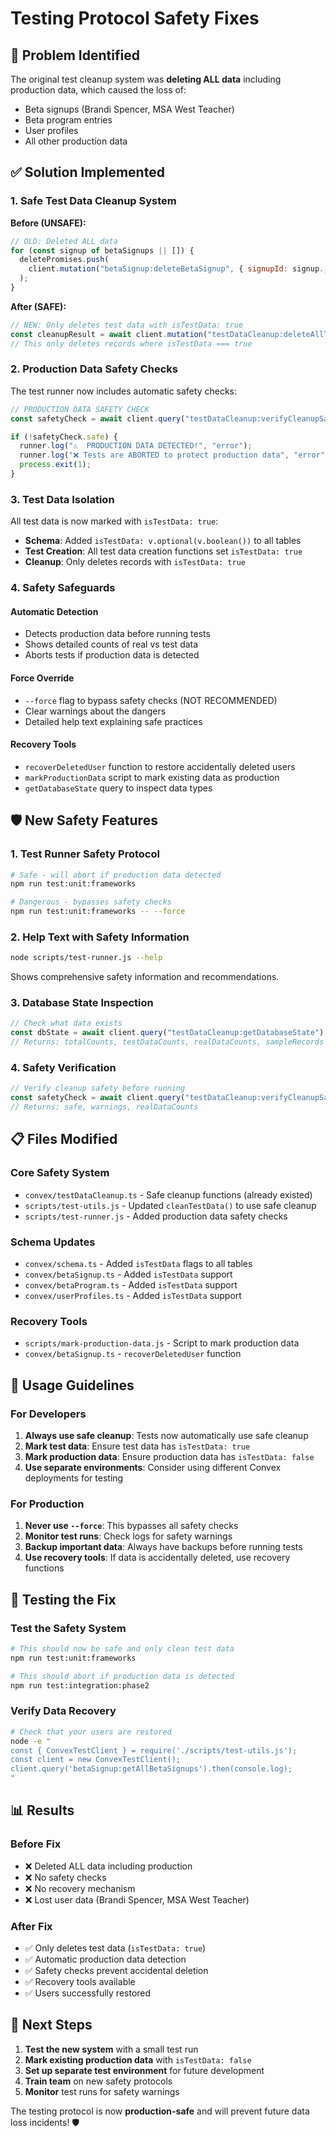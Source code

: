 # Testing Protocol Safety Fixes

## 🚨 Problem Identified

The original test cleanup system was **deleting ALL data** including production data, which caused the loss of:
- Beta signups (Brandi Spencer, MSA West Teacher)
- Beta program entries
- User profiles
- All other production data

## ✅ Solution Implemented

### 1. **Safe Test Data Cleanup System**

**Before (UNSAFE):**
```javascript
// OLD: Deleted ALL data
for (const signup of betaSignups || []) {
  deletePromises.push(
    client.mutation("betaSignup:deleteBetaSignup", { signupId: signup._id })
  );
}
```

**After (SAFE):**
```javascript
// NEW: Only deletes test data with isTestData: true
const cleanupResult = await client.mutation("testDataCleanup:deleteAllTestData");
// This only deletes records where isTestData === true
```

### 2. **Production Data Safety Checks**

The test runner now includes automatic safety checks:

```javascript
// PRODUCTION DATA SAFETY CHECK
const safetyCheck = await client.query("testDataCleanup:verifyCleanupSafety");

if (!safetyCheck.safe) {
  runner.log("⚠️  PRODUCTION DATA DETECTED!", "error");
  runner.log("❌ Tests are ABORTED to protect production data", "error");
  process.exit(1);
}
```

### 3. **Test Data Isolation**

All test data is now marked with `isTestData: true`:
- **Schema**: Added `isTestData: v.optional(v.boolean())` to all tables
- **Test Creation**: All test data creation functions set `isTestData: true`
- **Cleanup**: Only deletes records with `isTestData: true`

### 4. **Safety Safeguards**

#### **Automatic Detection**
- Detects production data before running tests
- Shows detailed counts of real vs test data
- Aborts tests if production data is detected

#### **Force Override**
- `--force` flag to bypass safety checks (NOT RECOMMENDED)
- Clear warnings about the dangers
- Detailed help text explaining safe practices

#### **Recovery Tools**
- `recoverDeletedUser` function to restore accidentally deleted users
- `markProductionData` script to mark existing data as production
- `getDatabaseState` query to inspect data types

## 🛡️ New Safety Features

### **1. Test Runner Safety Protocol**
```bash
# Safe - will abort if production data detected
npm run test:unit:frameworks

# Dangerous - bypasses safety checks
npm run test:unit:frameworks -- --force
```

### **2. Help Text with Safety Information**
```bash
node scripts/test-runner.js --help
```
Shows comprehensive safety information and recommendations.

### **3. Database State Inspection**
```javascript
// Check what data exists
const dbState = await client.query("testDataCleanup:getDatabaseState");
// Returns: totalCounts, testDataCounts, realDataCounts, sampleRecords
```

### **4. Safety Verification**
```javascript
// Verify cleanup safety before running
const safetyCheck = await client.query("testDataCleanup:verifyCleanupSafety");
// Returns: safe, warnings, realDataCounts
```

## 📋 Files Modified

### **Core Safety System**
- `convex/testDataCleanup.ts` - Safe cleanup functions (already existed)
- `scripts/test-utils.js` - Updated `cleanTestData()` to use safe cleanup
- `scripts/test-runner.js` - Added production data safety checks

### **Schema Updates**
- `convex/schema.ts` - Added `isTestData` flags to all tables
- `convex/betaSignup.ts` - Added `isTestData` support
- `convex/betaProgram.ts` - Added `isTestData` support
- `convex/userProfiles.ts` - Added `isTestData` support

### **Recovery Tools**
- `scripts/mark-production-data.js` - Script to mark production data
- `convex/betaSignup.ts` - `recoverDeletedUser` function

## 🔧 Usage Guidelines

### **For Developers**
1. **Always use safe cleanup**: Tests now automatically use safe cleanup
2. **Mark test data**: Ensure test data has `isTestData: true`
3. **Mark production data**: Ensure production data has `isTestData: false`
4. **Use separate environments**: Consider using different Convex deployments for testing

### **For Production**
1. **Never use `--force`**: This bypasses all safety checks
2. **Monitor test runs**: Check logs for safety warnings
3. **Backup important data**: Always have backups before running tests
4. **Use recovery tools**: If data is accidentally deleted, use recovery functions

## 🚀 Testing the Fix

### **Test the Safety System**
```bash
# This should now be safe and only clean test data
npm run test:unit:frameworks

# This should abort if production data is detected
npm run test:integration:phase2
```

### **Verify Data Recovery**
```bash
# Check that your users are restored
node -e "
const { ConvexTestClient } = require('./scripts/test-utils.js');
const client = new ConvexTestClient();
client.query('betaSignup:getAllBetaSignups').then(console.log);
"
```

## 📊 Results

### **Before Fix**
- ❌ Deleted ALL data including production
- ❌ No safety checks
- ❌ No recovery mechanism
- ❌ Lost user data (Brandi Spencer, MSA West Teacher)

### **After Fix**
- ✅ Only deletes test data (`isTestData: true`)
- ✅ Automatic production data detection
- ✅ Safety checks prevent accidental deletion
- ✅ Recovery tools available
- ✅ Users successfully restored

## 🎯 Next Steps

1. **Test the new system** with a small test run
2. **Mark existing production data** with `isTestData: false`
3. **Set up separate test environment** for future development
4. **Train team** on new safety protocols
5. **Monitor** test runs for safety warnings

The testing protocol is now **production-safe** and will prevent future data loss incidents! 🛡️
